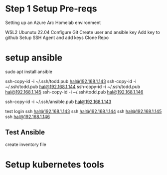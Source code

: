 # Step 1 Setup Pre-reqs
Setting up an Azure Arc Homelab environment

WSL2
Ubunutu 22.04
Configure Git
Create user and ansible key
Add key to github
Setup SSH Agent and add keys
Clone Repo


# setup ansible
sudo apt install ansible

ssh-copy-id -i ~/.ssh/todd.pub hal@192.168.1.143
ssh-copy-id -i ~/.ssh/todd.pub hal@192.168.1.144
ssh-copy-id -i ~/.ssh/todd.pub hal@192.168.1.145
ssh-copy-id -i ~/.ssh/todd.pub hal@192.168.1.146

ssh-copy-id -i ~/.ssh/ansible.pub hal@192.168.1.143


 test login
 ssh hal@192.168.1.143
 ssh hal@192.168.1.144
 ssh hal@192.168.1.145
 ssh hal@192.168.1.146

 ## Test Ansible
 create inventory file
 

# Setup kubernetes tools
